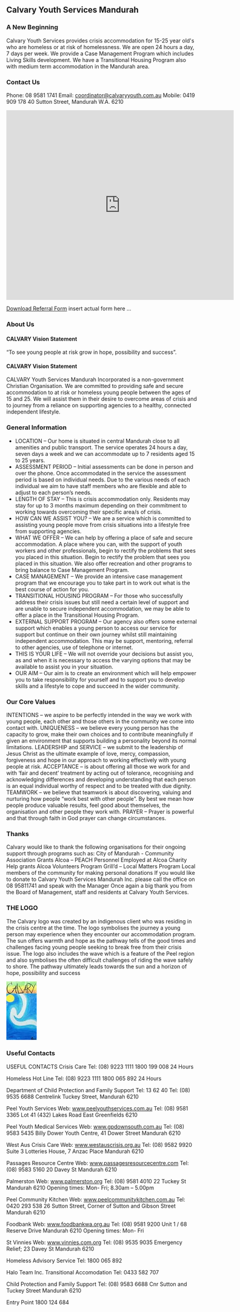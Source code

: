 ## Calvary Youth Services Mandurah
<link rel="stylesheet" href="style.css">

### A New Beginning

Calvary Youth Services provides crisis accommodation for 15-25 year old's who are homeless or at risk of homelessness. We are open 24 hours a day, 7 days per week.
We provide a Case Management Program which includes Living Skills development. We have a Transitional Housing Program also with medium term accommodation in the Mandurah area.

### Contact Us

Phone: 08 9581 1741
Email: coordinator@calvaryyouth.com.au
Mobile: 0419 909 178
40 Sutton Street, Mandurah W.A. 6210

<div class="mapouter"><div class="gmap_canvas"><iframe width="600" height="500" id="gmap_canvas" src="https://maps.google.com/maps?q=40%20Sutton%20Street,%20Mandurah%20W.A.%206210&t=&z=15&ie=UTF8&iwloc=&output=embed" frameborder="0" scrolling="no" marginheight="0" marginwidth="0"></iframe><a href="https://fmovies-online.net"></a><br><style>.mapouter{position:relative;text-align:right;height:500px;width:600px;}</style><a href="https://www.embedgooglemap.net">embed google maps on website</a><style>.gmap_canvas {overflow:hidden;background:none!important;height:500px;width:600px;}</style></div></div>

[Download Referral Form](https://calvary-mandurah.org/images/calvary-referral-form.doc)
insert actual form here ...

### About Us

#### CALVARY Vision Statement 
“To see young people at risk grow in hope, possibility and success”.

#### CALVARY Vision Statement 
CALVARY Youth Services Mandurah Incorporated is a non-government Christian Organisation. We are committed to providing safe and secure accommodation to at risk or homeless young people between the ages of 15 and 25. We will assist them in their desire to overcome areas of crisis and to journey from a reliance on supporting agencies to a healthy, connected independent lifestyle.

### General Information

* LOCATION – Our home is situated in central Mandurah close to all amenities and public transport.
The service operates 24 hours a day, seven days a week and we can accommodate up to 7 residents aged 15 to 25 years.
* ASSESSMENT PERIOD – Initial assessments can be done in person and over the phone.
Once accommodated in the service the assessment period is based on individual needs.
Due to the various needs of each individual we aim to have staff members who are flexible and able to adjust to each person’s needs.
* LENGTH OF STAY – This is crisis accommodation only. Residents may stay for up to 3 months maximum depending on their commitment to working towards overcoming their specific area/s of crisis.
* HOW CAN WE ASSIST YOU? – We are a service which is committed to assisting young people move from crisis situations into a lifestyle free from supporting agencies.
* WHAT WE OFFER – We can help by offering a place of safe and secure accommodation. A place where you can, with the support of youth workers and other professionals, begin to rectify the problems that sees you placed in this situation.
Begin to rectify the problem that sees you placed in this situation. We also offer recreation and other programs to bring balance to Case Management Program.
* CASE MANAGEMENT – We provide an intensive case management program that we encourage you to take part in to work out what is the best course of action for you.
* TRANSITIONAL HOUSING PROGRAM – For those who successfully address their crisis issues but still need a certain level of support and are unable to secure independent accommodation, we may be able to offer a place in the Transitional Housing Program.
* EXTERNAL SUPPORT PROGRAM – Our agency also offers some external support which enables a young person to access our service for support but continue on their own journey whilst still maintaining independent accommodation.
This may be support, mentoring, referral to other agencies, use of telephone or internet.
* THIS IS YOUR LIFE – We will not override your decisions but assist you, as and when it is necessary to access the varying options that may be available to assist you in your situation.
* OUR AIM – Our aim is to create an environment which will help empower you to take responsibility for yourself and to support you to develop skills and a lifestyle to cope and succeed in the wider community.

### Our Core Values
INTENTIONS – we aspire to be perfectly intended in the way we work with young people, each other and those others in the community we come into contact with.
UNIQUENESS – we believe every young person has the capacity to grow, make their own choices and to contribute meaningfully if given an environment that supports building a personality beyond its normal limitations.
LEADERSHIP and SERVICE – we submit to the leadership of Jesus Christ as the ultimate example of love, mercy, compassion, forgiveness and hope in our approach to working effectively with young people at risk.
ACCEPTANCE – is about offering all those we work for and with ‘fair and decent’ treatment by acting out of tolerance, recognising and acknowledging differences and developing understanding that each person is an equal individual worthy of respect and to be treated with due dignity.
TEAMWORK – we believe that teamwork is about discovering, valuing and nurturing how people “work best with other people”. By best we mean how people produce valuable results, feel good about themselves, the organisation and other people they work with.
PRAYER – Prayer is powerful and that through faith in God prayer can change circumstances.

### Thanks
Calvary would like to thank the following organisations for their ongoing support through programs such as:
City of Mandurah - Community Association Grants
Alcoa – PEACH Personnel Employed at Alcoa Charity Help grants
Alcoa Volunteers Program
Grill’d – Local Matters Program
Local members of the community for making personal donations
If you would like to donate to Calvary Youth Services Mandurah Inc. please call the office on 08 95811741 and speak with the Manager
Once again a big thank you from the Board of Management, staff and residents at Calvary Youth Services.

### THE LOGO
The Calvary logo was created by an indigenous client who was residing in the crisis centre at the time. The logo symbolises the journey a young person may experience when they encounter our accommodation program.
The sun offers warmth and hope as the pathway tells of the good times and challenges facing young people seeking to break free from their crisis issue.
The logo also includes the wave which is a feature of the Peel region and also symbolises the often difficult challenges of riding the wave safely to shore.
The pathway ultimately leads towards the sun and a horizon of hope, possibility and success

![Calvary Logo](/assets/calvary_logo.jpg)

### Useful Contacts
 
USEFUL CONTACTS
Crisis Care
Tel: (08) 9223 1111
1800 199 008
24 Hours

Homeless Hot Line
Tel: (08) 9223 1111
1800 065 892
24 Hours

Department of Child Protection and Family Support
Tel: 13 62 40
Tel: (08) 9535 6688
Centrelink
Tuckey Street, Mandurah 6210

Peel Youth Services
Web: www.peelyouthservices.com.au
Tel: (08) 9581 3365
Lot 41 (432) Lakes Road East
Greenfields 6210

Peel Youth Medical Services
Web: www.gpdownsouth.com.au
Tel: (08) 9583 5435
Billy Dower Youth Centre, 41 Dower Street
Mandurah 6210

West Aus Crisis Care
Web: www.westauscrisis.org.au
Tel: (08) 9582 9920
Suite 3 Lotteries House, 7 Anzac Place
Mandurah 6210

Passages Resource Centre
Web: www.passagesresourcecentre.com
Tel: (08) 9583 5160
20 Davey St
Mandurah 6210

Palmerston
Web: www.palmerston.org
Tel: (08) 9581 4010
22 Tuckey St
Mandurah 6210
Opening times: Mon- Fri; 8.30am – 5.00pm

Peel Community Kitchen
Web: www.peelcommunitykitchen.com.au
Tel: 0420 293 538
26 Sutton Street, Corner of Sutton and Gibson Street
Mandurah 6210

Foodbank
Web: www.foodbankwa.org.au
Tel: (08) 9581 9200
Unit 1 / 68 Reserve Drive
Mandurah 6210
Opening times: Mon- Fri

St Vinnies
Web: www.vinnies.com.org
Tel: (08) 9535 9035
Emergency Relief; 23 Davey St
Mandurah 6210

Homeless Advisory Service
Tel: 1800 065 892

Halo Team Inc.
Transitional Accomodation
Tel: 0433 582 707

Child Protection and Family Support
Tel: (08) 9583 6688
Cnr Sutton and Tuckey Street
Mandurah 6210

Entry Point
1800 124 684


